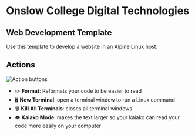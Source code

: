 # Onslow College Digital Technologies

## Web Development Template

Use this template to develop a website in an Alpine Linux host.

## Actions

![Action buttons](.devcontainer/actions.jpg)

- ✏️ **Format**: Reformats your code to be easier to read
- 🖥️ **New Terminal**: open a terminal window to run a Linux command
- 🗑️ **Kill All Terminals**: closes all terminal windows
- 👁️ **Kaiako Mode**: makes the text larger so your kaiako can read your code more easily on your computer
